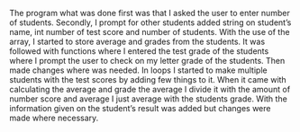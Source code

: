 The program what was done first was that I asked the user to enter number of students. Secondly, I prompt for other students added string on student’s name, int number of test score and number of students. With the use of the array, I started to store average and grades from the students. It was followed with functions where I entered the test grade of the students where I prompt the user to check on my letter grade of the students. Then made changes where was needed. In loops I started to make multiple students with the test scores by adding few things to it. When it came with calculating the average and grade the average I divide it with the amount of number score and average I just  average with the students grade. With the information given on the student’s result was added but changes were made where necessary.  
